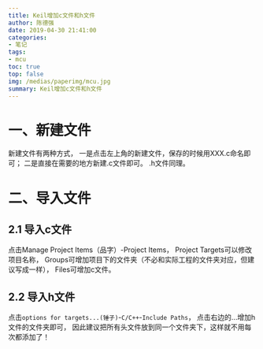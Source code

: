 ```yaml
---
title: Keil增加c文件和h文件
author: 陈德强
date: 2019-04-30 21:41:00
categories:
- 笔记
tags:
- mcu
toc: true
top: false
img: /medias/paperimg/mcu.jpg
summary: Keil增加c文件和h文件
---
```


# 一、新建文件

新建文件有两种方式，
一是点击左上角的新建文件，保存的时候用XXX.c命名即可；
二是直接在需要的地方新建.c文件即可。
.h文件同理。

# 二、导入文件

## 2.1 导入c文件
点击Manage Project Items（品字）-Project Items，
Project Targets可以修改项目名称，
Groups可增加项目下的文件夹（不必和实际工程的文件夹对应，但建议写成一样），
Files可增加c文件。

## 2.2 导入h文件
点击`options for targets...(锤子)`-`C/C++`-`Include Paths`，
点击右边的...增加h文件的文件夹即可，
因此建议把所有头文件放到同一个文件夹下，这样就不用每次都添加了！


